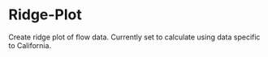 # Ridge-Plot
Create ridge plot of flow data. Currently set to calculate using data specific to California.
